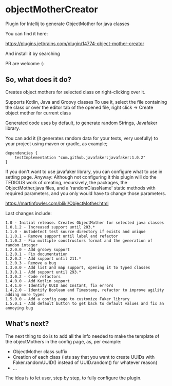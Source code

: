 # objectMotherCreator
Plugin for Intellij to generate ObjectMother for java classes

You can find it here:

https://plugins.jetbrains.com/plugin/14774-object-mother-creator

And install it by searching 

PR are welcome :)

## So, what does it do?

Creates object mothers for selected class on right-clicking over it.

Supports Kotlin, Java and Groovy classes To use it, select the file containing the class or over the editor tab of the opened file, right click -> Create object mother for current class

Generated code uses by default, to generate random Strings, Javafaker library.

You can add it (it generates random data for your tests, very usefully) to your project using maven or gradle, as example;

```
dependencies {
    testImplementation "com.github.javafaker:javafaker:1.0.2"
}
```

If you don't want to use javafaker library, you can configure what to use in setting page.
Anyway: Although not configuring it this plugin will do the TEDIOUS work of creating, recursively, the packages, the ObjectMother.java files, and a 'randomClassName' static methods with required parameters, and you only would have to change those parameters.

https://martinfowler.com/bliki/ObjectMother.html


Last changes include:
```
1.0 - Initial release. Creates ObjectMother for selected java classes
1.0.1.2 - Increased support until 203.*
1.1.0 - Autodetect test source directory if exists and unique
1.1.0.1 - Remove support until label and refactor
1.1.0.2 - Fix multiple constructors format and the generation of random integer
1.2.0.0 - Add groovy support
1.2.0.1 - Fix documentation
1.2.0.2 - Add support until 211.*
1.2.0.3 - Remove a bug
1.3.0.0 - Add list and map support, opening it to typed classes
1.3.0.1 - Add support until 293.*
1.3.0.2 - Code refactors
1.4.0.0 - Add Kotlin support
1.4.1.0 - Identify UUID and Instant, fix errors
1.4.2.0 - Identify Boolean and Timestamp, refactor to improve agility adding more types
1.5.0.0 - Add a config page to customize Faker library
1.5.0.1 - Add default button to get back to default values and fix an annoying bug

```

## What's next?

The next thing to do is to add all the info needed to make the template of the objectMothers in the config page, as, per example:

* ObjectMother class suffix
* Creation of each class (lets say that you want to create UUIDs with Faker.randomUUID() instead of UUID.random() for whatever reason)
* ...

The idea is to let user, step by step, to fully configure the plugin.

